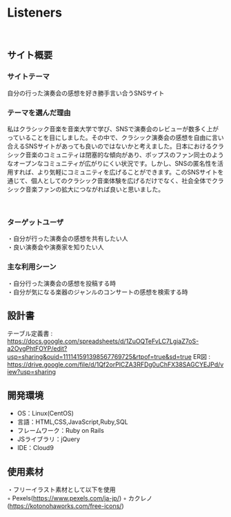# Listeners
​

## サイト概要
### サイトテーマ
自分の行った演奏会の感想を好き勝手言い合うSNSサイト​

### テーマを選んだ理由
私はクラシック音楽を音楽大学で学び、SNSで演奏会のレビューが数多く上がっていることを目にしました。その中で、クラシック演奏会の感想を自由に言い合えるSNSサイトがあっても良いのではないかと考えました。日本におけるクラシック音楽のコミュニティは閉塞的な傾向があり、ポップスのファン同士のようなオープンなコミュニティが広がりにくい状況です。しかし、SNSの匿名性を活用すれば、より気軽にコミュニティを広げることができます。このSNSサイトを通じて、個人としてのクラシック音楽体験を広げるだけでなく、社会全体でクラシック音楽ファンの拡大につながれば良いと思いました。

​

### ターゲットユーザ
・自分が行った演奏会の感想を共有したい人  
・良い演奏会や演奏家を知りたい人​

### 主な利用シーン
・自分行った演奏会の感想を投稿する時  
・自分が気になる楽器のジャンルのコンサートの感想を検索する時​

## 設計書
テーブル定義書 : https://docs.google.com/spreadsheets/d/1ZuOQTeFvLC7LgiaZ7oS-a2OygPhtFOYP/edit?usp=sharing&ouid=111141591398567769725&rtpof=true&sd=true
ER図 : https://drive.google.com/file/d/1Qf2orPlCZA3RFDg0uChFX38SAGCYEJPd/view?usp=sharing

## 開発環境
- OS：Linux(CentOS)
- 言語：HTML,CSS,JavaScript,Ruby,SQL
- フレームワーク：Ruby on Rails
- JSライブラリ：jQuery
- IDE：Cloud9
## 使用素材
・フリーイラスト素材として以下を使用  
      ◦ Pexels(https://www.pexels.com/ja-jp/)
      ◦ カクレノ(https://kotonohaworks.com/free-icons/)